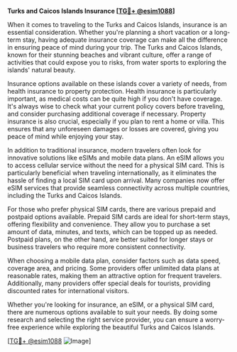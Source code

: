 **Turks and Caicos Islands Insurance [[TG💪+ @esim1088](https://t.me/s/esim1088)]**

When it comes to traveling to the Turks and Caicos Islands, insurance is an essential consideration. Whether you're planning a short vacation or a long-term stay, having adequate insurance coverage can make all the difference in ensuring peace of mind during your trip. The Turks and Caicos Islands, known for their stunning beaches and vibrant culture, offer a range of activities that could expose you to risks, from water sports to exploring the islands' natural beauty.

Insurance options available on these islands cover a variety of needs, from health insurance to property protection. Health insurance is particularly important, as medical costs can be quite high if you don't have coverage. It's always wise to check what your current policy covers before traveling, and consider purchasing additional coverage if necessary. Property insurance is also crucial, especially if you plan to rent a home or villa. This ensures that any unforeseen damages or losses are covered, giving you peace of mind while enjoying your stay.

In addition to traditional insurance, modern travelers often look for innovative solutions like eSIMs and mobile data plans. An eSIM allows you to access cellular service without the need for a physical SIM card. This is particularly beneficial when traveling internationally, as it eliminates the hassle of finding a local SIM card upon arrival. Many companies now offer eSIM services that provide seamless connectivity across multiple countries, including the Turks and Caicos Islands. 

For those who prefer physical SIM cards, there are various prepaid and postpaid options available. Prepaid SIM cards are ideal for short-term stays, offering flexibility and convenience. They allow you to purchase a set amount of data, minutes, and texts, which can be topped up as needed. Postpaid plans, on the other hand, are better suited for longer stays or business travelers who require more consistent connectivity.

When choosing a mobile data plan, consider factors such as data speed, coverage area, and pricing. Some providers offer unlimited data plans at reasonable rates, making them an attractive option for frequent travelers. Additionally, many providers offer special deals for tourists, providing discounted rates for international visitors.

Whether you're looking for insurance, an eSIM, or a physical SIM card, there are numerous options available to suit your needs. By doing some research and selecting the right service provider, you can ensure a worry-free experience while exploring the beautiful Turks and Caicos Islands.

[[TG💪+ @esim1088](https://t.me/s/esim1088) ![Image](https://i.postimg.cc/Y0z9fWf4/image.png)]